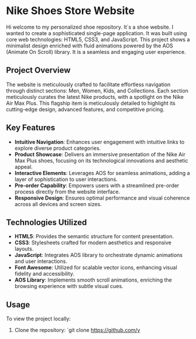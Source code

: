 # Nike Shoes Store Website

Hi welcome to my personalized shoe repository. It´s a shoe website. I wanted to create a sophisticated single-page application. It was built using core web technologies: HTML5, CSS3, and JavaScript. This project shows a minimalist design enriched with fluid animations powered by the AOS (Animate On Scroll) library. It is a seamless and engaging user experience.

## Project Overview

The website is meticulously crafted to facilitate effortless navigation through distinct sections: Men, Women, Kids, and Collections. Each section meticulously curates the latest Nike products, with a spotlight on the Nike Air Max Plus. This flagship item is meticulously detailed to highlight its cutting-edge design, advanced features, and competitive pricing.

## Key Features

- **Intuitive Navigation**: Enhances user engagement with intuitive links to explore diverse product categories.
- **Product Showcase**: Delivers an immersive presentation of the Nike Air Max Plus shoes, focusing on its technological innovations and aesthetic appeal.
- **Interactive Elements**: Leverages AOS for seamless animations, adding a layer of sophistication to user interactions.
- **Pre-order Capability**: Empowers users with a streamlined pre-order process directly from the website interface.
- **Responsive Design**: Ensures optimal performance and visual coherence across all devices and screen sizes.

## Technologies Utilized

- **HTML5**: Provides the semantic structure for content presentation.
- **CSS3**: Stylesheets crafted for modern aesthetics and responsive layouts.
- **JavaScript**: Integrates AOS library to orchestrate dynamic animations and user interactions.
- **Font Awesome**: Utilized for scalable vector icons, enhancing visual fidelity and accessibility.
- **AOS Library**: Implements smooth scroll animations, enriching the browsing experience with subtle visual cues.

## Usage

To view the project locally:
1. Clone the repository: `git clone https://github.com/y
